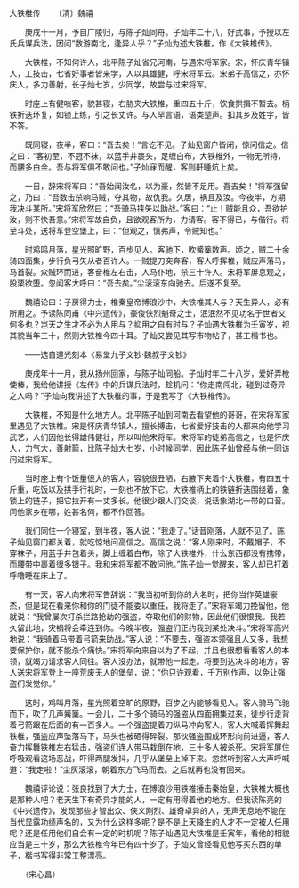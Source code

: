大铁椎传
　　〔清〕魏禧 

　　庚戌十一月，予自广陵归，与陈子灿同舟。子灿年二十八，好武事，予授以左氏兵谋兵法，因问“数游南北，逢异人乎？”子灿为述大铁椎，作《大铁椎传》。

　　大铁椎，不知何许人，北平陈子灿省兄河南，与遇宋将军家。宋，怀庆青华镇人，工技击，七省好事者皆来学，人以其雄健，呼宋将军云。宋弟子高信之，亦怀庆人，多力善射，长子灿七岁，少同学，故尝与过宋将军。

　　时座上有健啖客，貌甚寝，右胁夹大铁椎，重四五十斤，饮食拱揖不暂去。柄铁折迭环复，如锁上练，引之长丈许。与人罕言语，语类楚声。扣其乡及姓字，皆不答。

　　既同寝，夜半，客曰：“吾去矣！”言讫不见。子灿见窗户皆闭，惊问信之。信之曰：“客初至，不冠不袜，以蓝手井裹头，足缠白布，大铁椎外，一物无所持，而腰多白金。吾与将军俱不敢问也。”子灿寐而醒，客则鼾睡炕上矣。

　　一日，辞宋将军曰：“吾始闻汝名，以为豪，然皆不足用。吾去矣！”将军强留之，乃曰：“吾数击杀响马贼，夺其物，故仇我。久居，祸且及汝。今夜半，方期我决斗某所。”宋将军欣然曰：“吾骑马挟矢以助战。”客曰：“止！贼能且众，吾欲护汝，则不快吾意。”宋将军故自负，且欲观客所为，力请客。客不得已，与偕行。将至斗处，送将军登空堡上，曰：“但观之，慎弗声，令贼知也。”

　　时鸡鸣月落，星光照旷野，百步见人。客驰下，吹觱篥数声。顷之，贼二十余骑四面集，步行负弓矢从者百许人。一贼提刀突奔客，客人呼挥椎，贼应声落马，马首裂。众贼环而进，客奋椎左右击，人马仆地，杀三十许人。宋将军屏息观之，股栗欲堕。忽闻客大呼曰：“吾去矣。”尘滚滚东向驰去。后遂不复至。

　　魏禧论曰：子房得力士，椎秦皇帝博浪沙中，大铁椎其人与？天生异人，必有所用之。予读陈同甫《中兴遗传》，豪俊侠烈魁奇之士，泯泯然不见功名于世者又何多也？岂天之生才不必为人用与？抑用之自有时与？子灿遇大铁椎为壬寅岁，视其貌当年三十，然则大铁椎今四十耳。子灿又尝见其写市物帖子，甚工楷书也。

　　——选自道光刻本《易堂九子文钞·魏叔子文钞》　

　　庚戌年十一月，我从扬州回家，与陈子灿同船。子灿时年二十八岁，爱好弄枪使棒，我给他讲授《左传》中的兵谋兵法时，趁机问：“你走南闯北，碰到过奇异之人吗？”子灿向我讲述了大铁椎的事，于是我写了《大铁椎传》。

　　大铁椎，不知是什么地方人。北平陈子灿到河南去看望他的哥哥，在宋将军家里遇见了大铁椎。宋是怀庆青华镇人，擅长搏击，七省爱好技击的人都来向他学习武艺，人们因他长得雄伟健壮，所以叫他宋将军。宋将军的徒弟高信之，也是怀庆人，力气大，善射箭，比陈子灿大七岁，小时候同学，因此陈子灿曾经与他一同访问过宋将军。

　　当时座上有个饭量很大的客人，容貌很丑陋，右腋下夹着个大铁椎，有四五十斤重，吃饭以及拱手行礼时，一刻也不放下它。大铁椎柄上的铁链折迭围绕着，象锁上的链子，把它拉开有一丈多长。他很少跟人们交谈，说话象湖北一带的口音。问他家乡在哪，姓甚名何，都不作回答。

　　我们同住一个寝室，到半夜，客人说：“我走了。”话音刚落，人就不见了。陈子灿见窗门都关着，就吃惊地问高信之。高信之说：“客人刚来时，不戴帽子，不穿袜子，用蓝手井包着头，脚上缠着白布，除了大铁椎外，什么东西都没有携带，而腰带中裹着很多银子。我和宋将军都不敢问他。”陈子灿一觉醒来，客人却已打着呼噜睡在床上了。

　　有一天，客人向宋将军告辞说：“我当初听到你的大名时，把你当作英雄豪杰，但是现在看来你和你的门徒不能委以重任，我将走了。”宋将军竭力挽留他，他就说：“我曾屡次打杀拦路抢劫的强盗，夺取他们的财物，因此他们很恨我。我若久留此地，灾祸将会牵连到你。今晚半夜，强盗们正约我到某处决斗。”宋将军高兴地说：“我骑着马带着弓箭来助战。”客人说：“不要去，强盗本领强且人又多，我想要保护你，就不能杀个痛快。”宋将军向来自以为了不起，并且也很想看看客人的本领，就竭力请求客人同往。客人没办法，就带他一起走。将要到达决斗的地方，客人送宋将军登上一座荒废无人的堡垒，说：“你只许观看，千万别作声，以免让强盗们发觉你。”

　　这时，鸡叫月落，星光照着空旷的原野，百步之内能够看见人。客人骑马飞驰而下，吹了几声觱篥。一会儿，二十多个骑马的强盗从四面拥集过来，徒步行走背着弓箭跟在后面的有一百多人。一个强盗提着刀纵马冲向客人，客人大喊着挥舞起铁椎，强盗应声坠落马下，马头也被砸得碎裂。那伙强盗围成环形向前进逼，客人奋力挥舞铁椎左右猛击，强盗们连人带马栽倒在地，三十多人被杀死。宋将军屏住呼吸观看这场恶战，吓得两腿发抖，几乎从堡垒上掉下来。忽然听到客人大声呼喊道：“我走啦！”尘灰滚滚，朝着东方飞马而去。之后就再也没有回来。

　　魏禧评论说：张良找到了大力士，在博浪沙用铁椎捶击秦始皇，大铁椎大概也是那种人吧？老天生下有奇异才能的人，一定有用得着他的地方。但我读陈亮的《中兴遗传》，发现那些才智出众、侠义刚烈、雄奇卓异的人，无声无息地不能在当代显露功绩声名的，又为什么这样多呢？是不是上天降生的人才不一定被人任用呢？还是任用他们自会有一定的时机呢？陈子灿遇见大铁椎是壬寅年，看他的相貌应当是三十岁，那么大铁椎今年已有四十岁了。子灿又曾经看见他写买东西的单子，楷书写得非常工整漂亮。

　　（宋心昌） 


